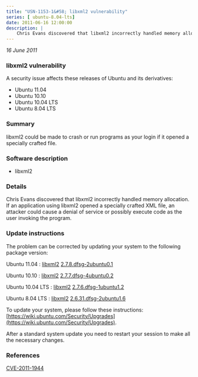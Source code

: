 ```yaml
---
title: "USN-1153-1&#58; libxml2 vulnerability"
series: [ ubuntu-8.04-lts]
date: 2011-06-16 12:00:00
description: |
    Chris Evans discovered that libxml2 incorrectly handled memory allocation. If an application using libxml2 opened a specially crafted XML file, an attacker could cause a denial of service or possibly execute code as the user invoking the program. 
--- 
```

 
 

*16 June 2011*

### libxml2 vulnerability

A security issue affects these releases of Ubuntu and its derivatives:

* Ubuntu 11.04
* Ubuntu 10.10
* Ubuntu 10.04 LTS
* Ubuntu 8.04 LTS

### Summary

libxml2 could be made to crash or run programs as your login if it opened a specially crafted file.

### Software description

* libxml2 

### Details

Chris Evans discovered that libxml2 incorrectly handled memory allocation. If an application using libxml2 opened a specially crafted XML file, an attacker could cause a denial of service or possibly execute code as the user invoking the program. 

### Update instructions

The problem can be corrected by updating your system to the following package version:

Ubuntu 11.04
 : [libxml2](https://launchpad.net/ubuntu/+source/libxml2) <span> [2.7.8.dfsg-2ubuntu0.1](https://launchpad.net/ubuntu/+source/libxml2/2.7.8.dfsg-2ubuntu0.1) </span> 

Ubuntu 10.10
 : [libxml2](https://launchpad.net/ubuntu/+source/libxml2) <span> [2.7.7.dfsg-4ubuntu0.2](https://launchpad.net/ubuntu/+source/libxml2/2.7.7.dfsg-4ubuntu0.2) </span> 

Ubuntu 10.04 LTS
 : [libxml2](https://launchpad.net/ubuntu/+source/libxml2) <span> [2.7.6.dfsg-1ubuntu1.2](https://launchpad.net/ubuntu/+source/libxml2/2.7.6.dfsg-1ubuntu1.2) </span> 

Ubuntu 8.04 LTS
 : [libxml2](https://launchpad.net/ubuntu/+source/libxml2) <span> [2.6.31.dfsg-2ubuntu1.6](https://launchpad.net/ubuntu/+source/libxml2/2.6.31.dfsg-2ubuntu1.6) </span> 

To update your system, please follow these instructions: [https://wiki.ubuntu.com/Security/Upgrades](https://wiki.ubuntu.com/Security/Upgrades).

After a standard system update you need to restart your session to make all the necessary changes. 

### References

 
 [CVE-2011-1944](http://people.ubuntu.com/~ubuntu-security/cve/CVE-2011-1944)
 

